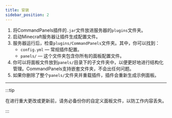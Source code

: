 ```yaml
---
title: 安装
sidebar_position: 2
---
```


1. 将CommandPanels插件的`.jar`文件放进服务器的`plugins`文件夹。
2. 启动Minecraft服务器让插件生成配置文件。
3. 服务器运行后，检查`plugins/CommandPanels`文件夹。其中，你可以找到：
    - `config.yml` — 常规插件配置。
    - `panels/` — 这个文件夹包含你所有的面板配置文件。
4. 你可以将面板文件放到`panels/`目录下的子文件夹中，以便更好地进行结构化管理。CommandPanels支持嵌套文件夹，不会出任何问题。
5. 如果你删除了整个`panels/`文件夹并重载插件，插件会重新生成示例面板。

------

:::tip

在进行重大更改或更新前，请务必备份你的自定义面板文件，以防工作内容丢失。

:::